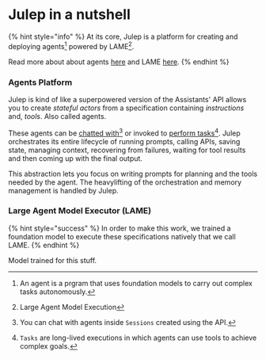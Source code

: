 # Julep in a nutshell

{% hint style="info" %}
At its core, Julep is a platform for creating and deploying agents[^1] powered by LAME[^2].

Read more about about agents [here](../concepts/what-are-agents.md) and LAME [here](../concepts/what-is-lame.md).
{% endhint %}

### Agents Platform

Julep is kind of like a superpowered version of the Assistants' API allows you to create _stateful actors_ from a specification containing _instructions_ and, _tools_. Also called agents.

These agents can be [chatted with](#user-content-fn-3)[^3] or invoked to [perform tasks](#user-content-fn-4)[^4]. Julep orchestrates its entire lifecycle of running prompts, calling APIs, saving state, managing context, recovering from failures, waiting for tool results and then coming up with the final output.

This abstraction lets you focus on writing prompts for planning and the tools needed by the agent. The heavylifting of the orchestration and memory management is handled by Julep.

### Large Agent Model Executor (LAME)



{% hint style="success" %}
In order to make this work, we trained a foundation model to execute these specifications natively that we call LAME.&#x20;
{% endhint %}

Model trained for this stuff.

[^1]: An agent is a prgram that uses foundation models to carry out complex tasks autonomously.

[^2]: Large Agent Model Execution

[^3]: You can chat with agents inside `Sessions` created using the API.

[^4]: `Tasks` are long-lived executions in which agents can use tools to achieve complex goals.
